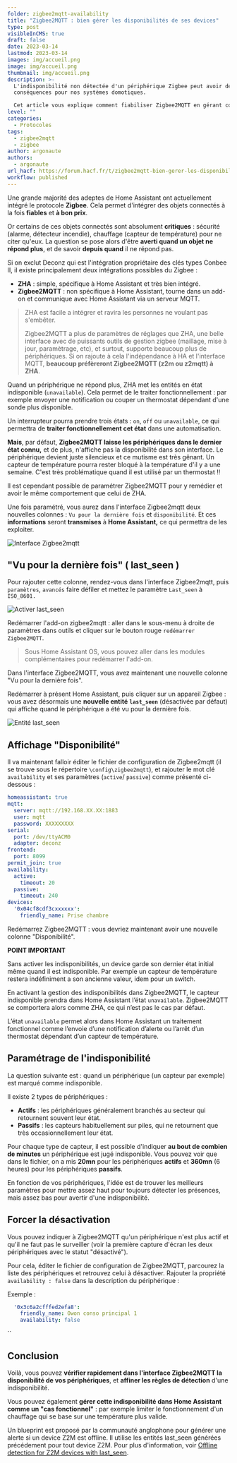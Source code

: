 ```yaml
---
folder: zigbee2mqtt-availability
title: "Zigbee2MQTT : bien gérer les disponibilités de ses devices"
type: post
visibleInCMS: true
draft: false
date: 2023-03-14
lastmod: 2023-03-14
images: img/accueil.png
image: img/accueil.png
thumbnail: img/accueil.png
description: >-
  L'indisponibilité non détectée d'un périphérique Zigbee peut avoir de graves
  conséquences pour nos systèmes domotiques.

  Cet article vous explique comment fiabiliser Zigbee2MQTT en gérant correctement la surveillance des objets connectés. 
level: ""
categories:
  - Protocoles
tags:
  - zigbee2mqtt
  - zigbee
author: argonaute
authors:
  - argonaute
url_hacf: https://forum.hacf.fr/t/zigbee2mqtt-bien-gerer-les-disponibilites-de-ses-devices/21905
workflow: published
---
```

Une grande majorité des adeptes de Home Assistant ont actuellement intégré le protocole **Zigbee**. Cela permet d'intégrer des objets connectés à la fois **fiables** et **à bon prix**.

Or certains de ces objets connectés sont absolument **critiques** : sécurité (alarme, détecteur incendie), chauffage (capteur de température) pour ne citer qu'eux.
La question se pose alors d'être **averti quand un objet ne répond plus**, et de savoir **depuis quand** il ne répond pas.

Si on exclut Deconz qui est l'intégration propriétaire des clés types Conbee II, il existe principalement deux intégrations possibles du Zigbee : 

* **ZHA** : simple, spécifique à Home Assistant et très bien intégré.
* **Zigbee2MQTT** : non spécifique à Home Assistant, tourne dans un add-on et communique avec Home Assistant via un serveur MQTT.

> ZHA est facile a intégrer et ravira les personnes ne voulant pas s'embêter.
>
> Zigbee2MQTT a plus de paramètres de réglages que ZHA, une belle interface avec de puissants outils de gestion zigbee (maillage, mise à jour, paramètrage, etc), et surtout, supporte beaucoup plus de périphériques. Si on rajoute à cela l'indépendance à HA et l'interface MQTT, **beaucoup préfèreront Zigbee2MQTT (z2m ou z2mqtt) à ZHA**.

Quand un périphérique ne répond plus, ZHA met les entités en état indisponible (`unavailable`). 
Cela permet de le traiter fonctionnellement : par exemple envoyer une notification ou couper un thermostat dépendant d'une sonde plus disponible.

Un interrupteur pourra prendre trois états : `on`, `off` ou `unavailable`, ce qui permettra de **traiter fonctionnellement cet état** dans une automatisation.

**Mais**, par défaut, **Zigbee2MQTT laisse les périphériques dans le dernier état connu,** et de plus, n'affiche pas la disponibilité dans son interface. Le périphérique devient juste silencieux et ce mutisme est très gênant.
Un capteur de température pourra rester bloqué à la température d'il y a une semaine. C'est très problématique quand il est utilisé par un thermostat !!

Il est cependant possible de paramétrer Zigbee2MQTT pour y remédier et avoir le même comportement que celui de ZHA.

Une fois paramétré, vous aurez dans l'interface Zigbee2mqtt deux nouvelles colonnes : `Vu pour la dernière fois` et `disponibilité`.
Et ces **informations** seront **transmises** à **Home Assistant,** ce qui permettra de les exploiter.

![Interface Zigbee2mqtt](img/interface-zigbee2mqtt.jpg "Zigbee2MQTT - liste des devices et leurs disponibilités")

## "Vu pour la dernière fois" ( last_seen )

Pour rajouter cette colonne, rendez-vous dans l'interface Zigbee2mqtt, puis `paramètres`, `avancés` faire défiler et mettez le paramètre `Last_seen` à `ISO_8601.`

![Activer last_seen](img/activer-last_seen.jpg "Activer « last_seen »")

Redémarrer l'add-on zigbee2mqtt : aller dans le sous-menu à droite de paramètres dans outils et cliquer sur le bouton rouge `redémarrer Zigbee2MQTT`. 

> Sous Home Assistant OS, vous pouvez aller dans les modules complémentaires pour redémarrer l'add-on.

Dans l'interface Zigbee2MQTT, vous avez maintenant une nouvelle colonne "Vu pour la dernière fois".

Redémarrer à présent Home Assistant, puis cliquer sur un appareil Zigbee : vous avez désormais une **nouvelle entité** **`last_seen`** (désactivée par défaut) qui affiche quand le périphérique a été vu pour la dernière fois.

![Entité last_seen](img/entité-last_seen.jpg "Nouvelle entité last_seen")

## Affichage "Disponibilité"

Il va maintenant falloir éditer le fichier de configuration de Zigbee2mqtt (il se trouve sous le répertoire `\config\zigbee2mqtt`), et rajouter le mot clé `availability` et ses paramètres (`active`/ `passive`) comme présenté ci-dessous :

```yaml
homeassistant: true
mqtt:
  server: mqtt://192.168.XX.XX:1883
  user: mqtt
  password: XXXXXXXXX
serial:
  port: /dev/ttyACM0
  adapter: deconz
frontend:
  port: 8099
permit_join: true
availability:
  active:
    timeout: 20
  passive:
    timeout: 240
devices:
  '0x04cf8cdf3cxxxxxx':
    friendly_name: Prise chambre
```

Redémarrez Zigbee2MQTT : vous devriez maintenant avoir une nouvelle colonne "Disponibilité".

**POINT IMPORTANT**

Sans activer les indisponibilités, un device garde son dernier état initial même quand il est indisponible. Par exemple un capteur de température restera indéfiniment a son ancienne valeur, idem pour un switch.

En activant la gestion des indisponibilités dans Zigbee2MQTT, le capteur indisponible prendra dans Home Assistant l’état `unavailable`. Zigbee2MQTT se comportera alors comme ZHA, ce qui n’est pas le cas par défaut.

L’état `unavailable` permet alors dans Home Assistant un traitement fonctionnel comme l’envoie d’une notification d’alerte ou l’arrêt d’un thermostat dépendant d’un capteur de température.

## Paramétrage de l'indisponibilité

La question suivante est : quand un périphérique (un capteur par exemple) est marqué comme indisponible.

Il existe 2 types de périphériques : 

* **Actifs** : les périphériques généralement branchés au secteur qui retournent souvent leur état.
* **Passifs** : les capteurs habituellement sur piles, qui ne retournent que très occasionnellement leur état.

Pour chaque type de capteur, il est possible d'indiquer **au bout de combien de minutes** un périphérique est jugé indisponible.
Vous pouvez voir que dans le fichier, on a mis **20mn** pour les périphériques **actifs** et **360mn** (6 heures) pour les périphériques **passifs**.

En fonction de vos périphériques, l'idée est de trouver les meilleurs paramètres pour mettre assez haut pour toujours détecter les présences, mais assez bas pour avertir d'une indisponibilité.

## Forcer la désactivation

Vous pouvez indiquer à Zigbee2MQTT qu'un périphérique n'est plus actif et qu'il ne faut pas le surveiller (voir la première capture d'écran les deux périphériques avec le statut "désactivé").

Pour cela, éditer le fichier de configuration de Zigbee2MQTT, parcourez la liste des périphériques et retrouvez celui à désactiver.
Rajouter la propriété `availability : false`  dans la description du périphérique :

Exemple :

```yaml
  '0x3c6a2cfffed2efa8':
    friendly_name: Owon conso principal 1
    availability: false
```

``

## Conclusion

Voilà, vous pouvez **vérifier rapidement dans l'interface Zigbee2MQTT la disponibilité de vos périphériques**, et **affiner les règles de détection** d'une indisponibilité. 

Vous pouvez également **gérer cette indisponibilité dans Home Assistant comme un "cas fonctionnel"** : par exemple limiter le fonctionnement d'un chauffage qui se base sur une température plus valide.

Un blueprint est proposé par la communauté anglophone pour générer une alerte si un device Z2M est offline. Il utilise les entités last_seen générées précédement pour tout device Z2M. Pour plus d'information, voir [Offline detection for Z2M devices with last_seen](https://community.home-assistant.io/t/offline-detection-for-z2m-devices-with-last-seen/310138).
